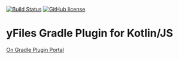 [![Build Status](https://travis-ci.org/turansky/yfiles-kotlin.svg?branch=master)](https://travis-ci.org/turansky/yfiles-kotlin)
[![GitHub license](https://img.shields.io/badge/license-Apache%20License%202.0-blue.svg?style=flat)](https://www.apache.org/licenses/LICENSE-2.0)

# yFiles Gradle Plugin for Kotlin/JS
[On Gradle Plugin Portal](https://plugins.gradle.org/plugin/com.github.turansky.yfiles)